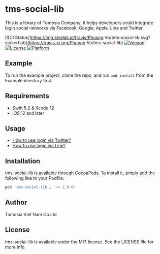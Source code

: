 # tms-social-lib

This is a library of Tomosia Compạny. It helps developers could integrate login social networks via Facebook, Google, Apple, Line and Twitter

[![CI Status](https://img.shields.io/travis/Phuong Vo/tms-social-lib.svg?style=flat)](https://travis-ci.org/Phuong Vo/tms-social-lib)
[![Version](https://img.shields.io/cocoapods/v/tms-social-lib.svg?style=flat)](https://cocoapods.org/pods/tms-social-lib)
[![License](https://img.shields.io/cocoapods/l/tms-social-lib.svg?style=flat)](https://cocoapods.org/pods/tms-social-lib)
[![Platform](https://img.shields.io/cocoapods/p/tms-social-lib.svg?style=flat)](https://cocoapods.org/pods/tms-social-lib)

## Example

To run the example project, clone the repo, and run `pod install` from the Example directory first.

## Requirements

- Swift 5.2 & Xcode 12
- iOS 12 and later

## Usage

- [How to use login via Twitter?](./README/Twitter.md)
- [How to use login via Line?](./README/Line.md)

## Installation

tms-social-lib is available through [CocoaPods](https://cocoapods.org). To install
it, simply add the following line to your Podfile:

```ruby
pod 'tms-social-lib', '~> 1.0.0'
```

## Author

Tomosia Viet Nam Co.Ltd

## License

tms-social-lib is available under the MIT license. See the LICENSE file for more info.
